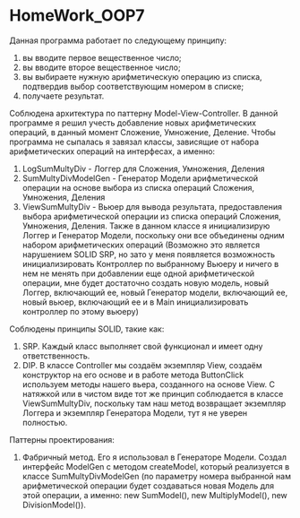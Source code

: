 # HomeWork_OOP7

Данная программа работает по следующему принципу:
1) вы вводите первое вещественное число;
2) вы вводите второе вещественное число;
3) вы выбираете нужную арифметическую операцию из списка, подтвердив выбор соответствующим номером в списке;
4) получаете результат.

Соблюдена архитектура по паттерну Model-View-Controller.
В данной программе я решил учесть добавление новых арифметических операций, в данный момент Сложение, Умножение, Деление.
Чтобы программа не сыпалась я завязал классы, зависящие от набора арифметических операций на интерфесах, а именно:
1) LogSumMultyDiv -  Логгер для Сложения, Умножения, Деления
2) SumMultyDivModelGen - Генератор Модели арифметической операции на основе выбора из списка операций Сложения, Умножения, Деления
3) ViewSumMultyDiv - Вьюер для вывода результата, предоставления выбора арифметической операции из списка операций Сложения, Умножения, Деления.
   Также в данном классе я инициализирую Логгер и Генератор Модели, поскольку они все объединены одним набором арифметических операций
   (Возможно это является нарушением SOLID SRP, но зато у меня появляется возможность инициализировать Контроллер по выбранному Вьюеру и ничего в нем не менять
   при добавлении еще одной арифметической операции, мне будет достаточно создать новую модель, новый Логгер, включающий ее, новый Генератор модели, включающий ее,
   новый вьюер, включающий ее и в Main инициализировать контроллер по этому вьюеру)

Соблюдены принципы SOLID, такие как: 
1) SRP. Каждый класс выполняет свой функционал и имеет одну ответственность.
2) DIP. В классе Controller мы создаём экземпляр View, создаём конструктор на его основе и в работе метода ButtonClick используем методы нашего вьера, созданного на основе View.
   С натяжкой или в чистом виде тот же принцип соблюдается в классе ViewSumMultyDiv, поскольку там наш метод возвращает экземпляр Логгера и экземпляр Генератора Модели, тут я не уверен полностью.

Паттерны проектирования:
1) Фабричный метод. Его я использовал в Генераторе Модели. Создал интерфейс ModelGen с методом createModel, который реализуется в классе SumMultyDivModelGen (по параметру номера выбранной нам арифметической операции
   будет создаваться новая Модель для этой операции, а именно: new SumModel(), new MultiplyModel(), new DivisionModel()).

